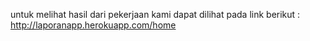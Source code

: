 untuk melihat hasil dari pekerjaan kami dapat dilihat pada link berikut :
http://laporanapp.herokuapp.com/home
